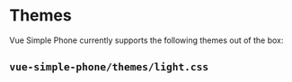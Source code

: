 # Themes

Vue Simple Phone currently supports the following themes out of the box:

## `vue-simple-phone/themes/light.css`

<VueSimplePhone />
<style>
	@import "../../src/themes/light.css"
</style>

<ThemedVueSimplePhone />

